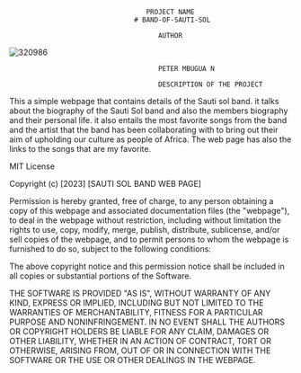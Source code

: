                                       PROJECT NAME 
                                   # BAND-OF-SAUTI-SOL
                                   
                                         AUTHOR
![320986](https://github.com/Petermbugu/BAND-OF-SAUTI-SOL/assets/125895000/282c4ff9-e67a-4f51-9523-cb97d8e445b3)
                                     
                                         PETER MBUGUA N

                                         DESCRIPTION OF THE PROJECT
This a simple webpage that contains details of the Sauti sol band. it talks about the biography of the Sauti Sol band and also the members biography and their personal life. it also entails the most favorite songs from the band and the artist that the band has been collaborating with to bring out their aim of upholding our culture as people of Africa. The web page has also the links to the songs that are my favorite.

MIT License

Copyright (c) [2023] [SAUTI SOL BAND WEB PAGE]

Permission is hereby granted, free of charge, to any person obtaining a copy
of this webpage and associated documentation files (the "webpage"), to deal
in the webpage without restriction, including without limitation the rights
to use, copy, modify, merge, publish, distribute, sublicense, and/or sell
copies of the webpage, and to permit persons to whom the webpage is
furnished to do so, subject to the following conditions:

The above copyright notice and this permission notice shall be included in all
copies or substantial portions of the Software.

THE SOFTWARE IS PROVIDED "AS IS", WITHOUT WARRANTY OF ANY KIND, EXPRESS OR
IMPLIED, INCLUDING BUT NOT LIMITED TO THE WARRANTIES OF MERCHANTABILITY,
FITNESS FOR A PARTICULAR PURPOSE AND NONINFRINGEMENT. IN NO EVENT SHALL THE
AUTHORS OR COPYRIGHT HOLDERS BE LIABLE FOR ANY CLAIM, DAMAGES OR OTHER
LIABILITY, WHETHER IN AN ACTION OF CONTRACT, TORT OR OTHERWISE, ARISING FROM,
OUT OF OR IN CONNECTION WITH THE SOFTWARE OR THE USE OR OTHER DEALINGS IN THE
WEBPAGE.
